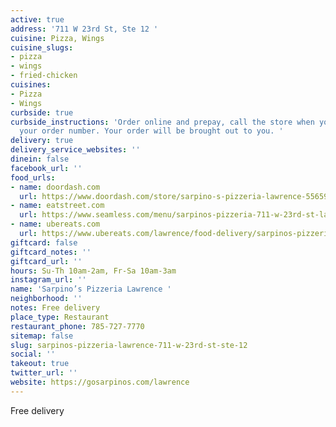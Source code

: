 ```yaml
---
active: true
address: '711 W 23rd St, Ste 12 '
cuisine: Pizza, Wings
cuisine_slugs:
- pizza
- wings
- fried-chicken
cuisines:
- Pizza
- Wings
curbside: true
curbside_instructions: 'Order online and prepay, call the store when you arrive with
  your order number. Your order will be brought out to you. '
delivery: true
delivery_service_websites: ''
dinein: false
facebook_url: ''
food_urls:
- name: doordash.com
  url: https://www.doordash.com/store/sarpino-s-pizzeria-lawrence-556594/en-US
- name: eatstreet.com
  url: https://www.seamless.com/menu/sarpinos-pizzeria-711-w-23rd-st-lawrence/414249
- name: ubereats.com
  url: https://www.ubereats.com/lawrence/food-delivery/sarpinos-pizzeria-711-w-23rd-st/klsK8vOhSS2wJC97GzohLw
giftcard: false
giftcard_notes: ''
giftcard_url: ''
hours: Su-Th 10am-2am, Fr-Sa 10am-3am
instagram_url: ''
name: 'Sarpino’s Pizzeria Lawrence '
neighborhood: ''
notes: Free delivery
place_type: Restaurant
restaurant_phone: 785-727-7770
sitemap: false
slug: sarpinos-pizzeria-lawrence-711-w-23rd-st-ste-12
social: ''
takeout: true
twitter_url: ''
website: https://gosarpinos.com/lawrence
---
```


Free delivery